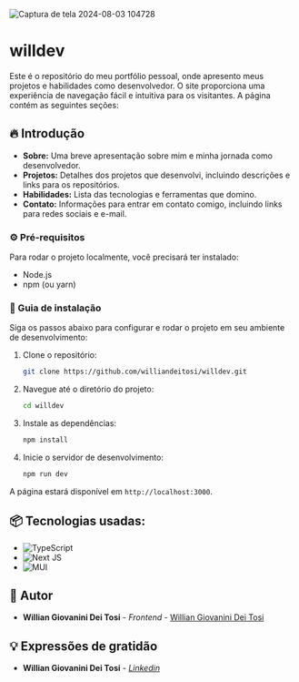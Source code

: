 
![Captura de tela 2024-08-03 104728](https://github.com/user-attachments/assets/2343ad32-7b7c-4fa5-ba62-16a1c06fea89)

# willdev

Este é o repositório do meu portfólio pessoal, onde apresento meus projetos e habilidades como desenvolvedor. O site proporciona uma experiência de navegação fácil e intuitiva para os visitantes. A página contém as seguintes seções:

## 🔥 Introdução

- **Sobre:** Uma breve apresentação sobre mim e minha jornada como desenvolvedor.
- **Projetos:** Detalhes dos projetos que desenvolvi, incluindo descrições e links para os repositórios.
- **Habilidades:** Lista das tecnologias e ferramentas que domino.
- **Contato:** Informações para entrar em contato comigo, incluindo links para redes sociais e e-mail.

### ⚙️ Pré-requisitos

Para rodar o projeto localmente, você precisará ter instalado:
- Node.js
- npm (ou yarn)

### 🔨 Guia de instalação

Siga os passos abaixo para configurar e rodar o projeto em seu ambiente de desenvolvimento:

1. Clone o repositório:
    ```bash
    git clone https://github.com/williandeitosi/willdev.git
    ```

2. Navegue até o diretório do projeto:
    ```bash
    cd willdev
    ```

3. Instale as dependências:
    ```bash
    npm install
    ```

4. Inicie o servidor de desenvolvimento:
    ```bash
    npm run dev
    ```

A página estará disponível em `http://localhost:3000`.

## 📦 Tecnologias usadas:

* ![TypeScript](https://img.shields.io/badge/typescript-%23007ACC.svg?style=for-the-badge&logo=typescript&logoColor=white)
* ![Next JS](https://img.shields.io/badge/Next-black?style=for-the-badge&logo=next.js&logoColor=white)
* ![MUI](https://img.shields.io/badge/MUI-%230081CB.svg?style=for-the-badge&logo=mui&logoColor=white)

## 👷 Autor

* **Willian Giovanini Dei Tosi** - *Frontend* - [Willian Giovanini Dei Tosi](https://github.com/williandeitosi)

## 💡 Expressões de gratidão

* **Willian Giovanini Dei Tosi** - *[Linkedin](https://www.linkedin.com/in/williangiovaninideitosi/)*